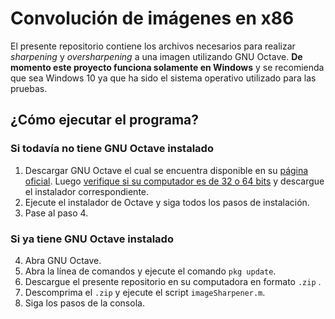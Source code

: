 # Convolución de imágenes en x86

El presente repositorio contiene los archivos necesarios para realizar _sharpening_ y _oversharpening_ a una imagen utilizando GNU Octave. **De momento este proyecto funciona solamente en Windows** y se recomienda que sea Windows 10 ya que ha sido el sistema operativo utilizado para las pruebas.

## ¿Cómo ejecutar el programa?

### Si todavía no tiene GNU Octave instalado

1. Descargar GNU Octave el cual se encuentra disponible en su [página oficial](https://www.gnu.org/software/octave/download.html). Luego [verifique si su computador es de 32 o 64 bits](https://support.microsoft.com/en-us/help/13443/windows-which-version-am-i-running) y descargue el instalador correspondiente.
2. Ejecute el instalador de Octave y siga todos los pasos de instalación.
3. Pase al paso 4.

### Si ya tiene GNU Octave instalado

4. Abra GNU Octave.
5. Abra la línea de comandos y ejecute el comando `pkg update`.
6. Descargue el presente repositorio en su computadora en formato `.zip` .
7. Descomprima el `.zip` y ejecute el script `imageSharpener.m`.
8. Siga los pasos de la consola.
